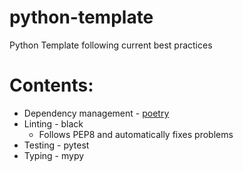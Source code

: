 # python-template
 Python Template following current best practices

# Contents:
* Dependency management - [poetry](https://poetry.eustace.io)
* Linting - black
  * Follows PEP8 and automatically fixes problems
* Testing - pytest
* Typing - mypy
